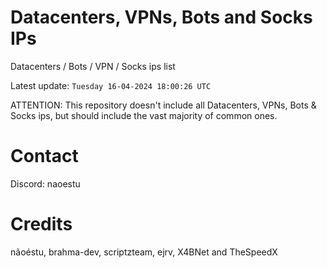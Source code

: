 # Datacenters, VPNs, Bots and Socks IPs
 
Datacenters / Bots / VPN / Socks ips list

Latest update: `Tuesday 16-04-2024 18:00:26 UTC` 

ATTENTION: This repository doesn't include all Datacenters, VPNs, Bots & Socks ips, 
but should include the vast majority of common ones.

# Contact
Discord: naoestu

# Credits
nãoéstu, brahma-dev, scriptzteam, ejrv, X4BNet and TheSpeedX
